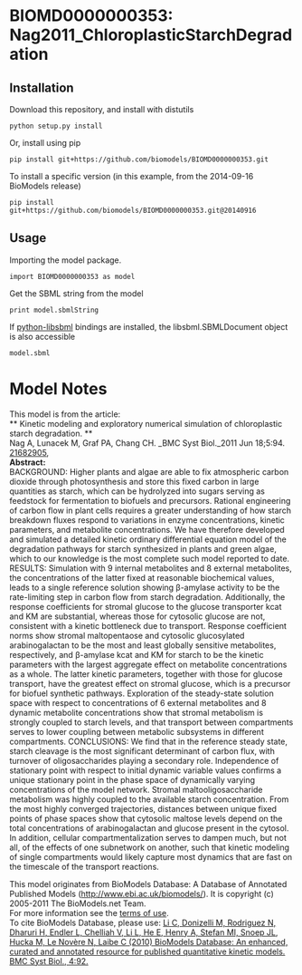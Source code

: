 # BIOMD0000000353: Nag2011_ChloroplasticStarchDegradation

## Installation

Download this repository, and install with distutils

`python setup.py install`

Or, install using pip

`pip install git+https://github.com/biomodels/BIOMD0000000353.git`

To install a specific version (in this example, from the 2014-09-16 BioModels release)

`pip install git+https://github.com/biomodels/BIOMD0000000353.git@20140916`

## Usage

Importing the model package.

`import BIOMD0000000353 as model`

Get the SBML string from the model

`print model.sbmlString`

If [python-libsbml](https://pypi.python.org/pypi/python-libsbml) bindings are
installed, the libsbml.SBMLDocument object is also accessible

`model.sbml`


# Model Notes


This model is from the article:  
** Kinetic modeling and exploratory numerical simulation of chloroplastic starch degradation. **   
Nag A, Lunacek M, Graf PA, Chang CH. _BMC Syst Biol._2011 Jun 18;5:94.
[21682905](http://www.ncbi.nlm.nih.gov/pubmed/21682905),  
**Abstract:**   
BACKGROUND: Higher plants and algae are able to fix atmospheric carbon dioxide
through photosynthesis and store this fixed carbon in large quantities as
starch, which can be hydrolyzed into sugars serving as feedstock for
fermentation to biofuels and precursors. Rational engineering of carbon flow
in plant cells requires a greater understanding of how starch breakdown fluxes
respond to variations in enzyme concentrations, kinetic parameters, and
metabolite concentrations. We have therefore developed and simulated a
detailed kinetic ordinary differential equation model of the degradation
pathways for starch synthesized in plants and green algae, which to our
knowledge is the most complete such model reported to date. RESULTS:
Simulation with 9 internal metabolites and 8 external metabolites, the
concentrations of the latter fixed at reasonable biochemical values, leads to
a single reference solution showing β-amylase activity to be the rate-limiting
step in carbon flow from starch degradation. Additionally, the response
coefficients for stromal glucose to the glucose transporter kcat and KM are
substantial, whereas those for cytosolic glucose are not, consistent with a
kinetic bottleneck due to transport. Response coefficient norms show stromal
maltopentaose and cytosolic glucosylated arabinogalactan to be the most and
least globally sensitive metabolites, respectively, and β-amylase kcat and KM
for starch to be the kinetic parameters with the largest aggregate effect on
metabolite concentrations as a whole. The latter kinetic parameters, together
with those for glucose transport, have the greatest effect on stromal glucose,
which is a precursor for biofuel synthetic pathways. Exploration of the
steady-state solution space with respect to concentrations of 6 external
metabolites and 8 dynamic metabolite concentrations show that stromal
metabolism is strongly coupled to starch levels, and that transport between
compartments serves to lower coupling between metabolic subsystems in
different compartments. CONCLUSIONS: We find that in the reference steady
state, starch cleavage is the most significant determinant of carbon flux,
with turnover of oligosaccharides playing a secondary role. Independence of
stationary point with respect to initial dynamic variable values confirms a
unique stationary point in the phase space of dynamically varying
concentrations of the model network. Stromal maltooligosaccharide metabolism
was highly coupled to the available starch concentration. From the most highly
converged trajectories, distances between unique fixed points of phase spaces
show that cytosolic maltose levels depend on the total concentrations of
arabinogalactan and glucose present in the cytosol. In addition, cellular
compartmentalization serves to dampen much, but not all, of the effects of one
subnetwork on another, such that kinetic modeling of single compartments would
likely capture most dynamics that are fast on the timescale of the transport
reactions.

This model originates from BioModels Database: A Database of Annotated
Published Models (http://www.ebi.ac.uk/biomodels/). It is copyright (c)
2005-2011 The BioModels.net Team.  
For more information see the [terms of
use](http://www.ebi.ac.uk/biomodels/legal.html).  
To cite BioModels Database, please use: [Li C, Donizelli M, Rodriguez N,
Dharuri H, Endler L, Chelliah V, Li L, He E, Henry A, Stefan MI, Snoep JL,
Hucka M, Le Novère N, Laibe C (2010) BioModels Database: An enhanced, curated
and annotated resource for published quantitative kinetic models. BMC Syst
Biol., 4:92.](http://www.ncbi.nlm.nih.gov/pubmed/20587024)



